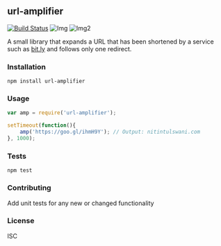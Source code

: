 ## url-amplifier
[![Build Status](https://travis-ci.org/nitin42/url-amplifier.svg?branch=master)](https://travis-ci.org/nitin42/url-amplifier)
![Img](https://img.shields.io/badge/dependencies-up--to--date-green.svg)
![Img2](https://img.shields.io/badge/npm-2.15.9-blue.svg)

A small library that expands a URL that has been shortened by a service such as [bit.ly](bit.ly) and follows only one redirect.

### Installation

```
npm install url-amplifier

```

### Usage

```javascript
var amp = require('url-amplifier');

setTimeout(function(){
	amp('https://goo.gl/ihmH9Y'); // Output: nitintulswani.com
}, 1000);

```

### Tests

```
npm test
```

### Contributing 

Add unit tests for any new or changed functionality

### License

ISC


